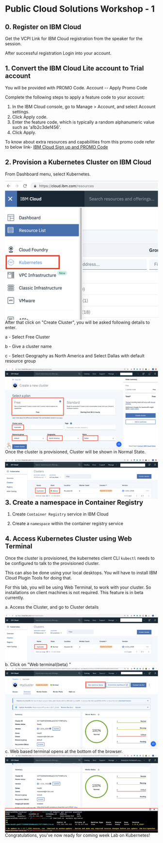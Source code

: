 # Public Cloud Solutions Workshop - 1


## 0. Register on IBM Cloud

Get the VCPI Link for IBM Cloud registration from the speaker for the session.

After successful registration Login into your account. 

## 1. Convert the IBM Cloud Lite account to Trial account

You will be provided with PROMO Code. 
Account -- Apply Promo Code

Complete the following steps to apply a feature code to your account:

1) In the IBM Cloud console, go to Manage > Account, and select Account settings.
2) Click Apply code.
3) Enter the feature code, which is typically a random alphanumeric value such as 'a1b2c3def456'.
4) Click Apply.

To know about extra resources and capabilities from this promo code refer to below link-
[IBM Cloud Sign up and PROMO Code](https://cloud.ibm.com/docs/account?topic=account-codes#codes)


## 2. Provision a Kubernetes Cluster on IBM Cloud

From Dashboard menu, select Kubernetes.

<img src="./img/k8s-1.png"
     alt="Markdown Monster icon"
     style="float: left; margin-right: 5px;" />
     

After that click on "Create Cluster", you will be asked following details to enter.

a - Select Free Cluster

b - Give a cluster name

c - Select Geography as North America and Select Dallas with default resource group
     
<img src="./img/k8-2.png"
     alt="Markdown Monster icon"
     style="float: left; margin-right: 10px;" />
     
     
Once the cluster is provisioned, Cluster will be shown in Normal State. 

     
<img src="./img/k8-3.png"
     alt="Markdown Monster icon"
     style="float: left; margin-right: 10px;" />     


## 3. Create a namespace in Container Registry

1. Create `Container Registry` service in IBM Cloud

2. Create a `namespace` within the container registry service

## 4. Access Kubernetes Cluster using Web Terminal

Once the cluster is provisioned, the kubernetes client CLI `kubectl` needs to be
configured to talk to the provisioned cluster.

This can also be done using your local desktops. You will have to install IBM Cloud Plugin Tools for doing that.

For this lab, you will be using Web Terminal, to work with your cluster. So installations on client machines is not required.
This feature is in beta currently. 

a. Access the Cluster, and go to Cluster details

<img src="./img/webterm1.png"
     alt="Markdown Monster icon"
     style="float: left; margin-right: 10px;" />   

b. Click on "Web terminal(beta) "
<img src="./img/webterm2.png"
     alt="Markdown Monster icon"
     style="float: left; margin-right: 10px;" /> 

c. Web based terminal opens at the bottom of the browser.     
<img src="./img/webterm3.png"
     alt="Markdown Monster icon"
     style="float: left; margin-right: 10px;" />       
      
     
Congratulations, you've now ready for coming week Lab on Kubernetes!


